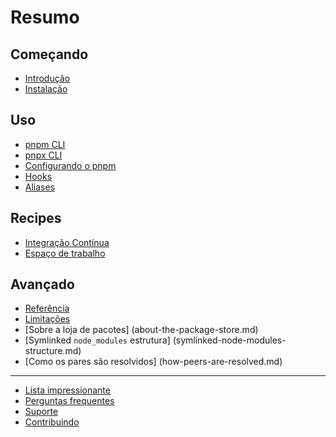 # Resumo

## Começando

* [Introdução](README.md)
* [Instalação](installation.md)

## Uso

* [pnpm CLI](usage/pnpm-cli.md)
* [pnpx CLI](usage/pnpx-cli.md)
* [Configurando o pnpm](usage/configuring.md)
* [Hooks](usage/hooks.md)
* [Aliases](usage/aliases.md)

## Recipes

* [Integração Contínua](recipes/continuous-integration.md)
* [Espaço de trabalho](recipes/workspace.md)

## Avançado

* [Referência](benchmark.md)
* [Limitações](limitations.md)
* [Sobre a loja de pacotes] (about-the-package-store.md)
* [Symlinked `node_modules` estrutura] (symlinked-node-modules-structure.md)
* [Como os pares são resolvidos] (how-peers-are-resolved.md)

----

* [Lista impressionante](https://github.com/pnpm/awesome-pnpm)
* [Perguntas frequentes](faq.md)
* [Suporte](support.md)
* [Contribuindo](https://github.com/pnpm/pnpm/blob/master/CONTRIBUTING.md)


